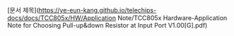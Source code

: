 [문서 제목](https://ye-eun-kang.github.io/telechips-docs/docs/TCC805x/HW/Application Note/TCC805x Hardware-Application Note for Choosing Pull-up&down Resistor at Input Port V1.00[G].pdf)
